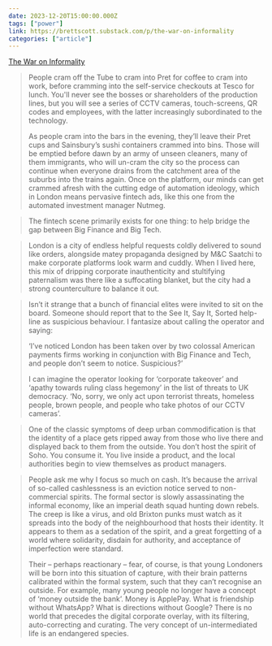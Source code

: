 ```yaml
---
date: 2023-12-20T15:00:00.000Z
tags: ["power"]
link: https://brettscott.substack.com/p/the-war-on-informality
categories: ["article"]
---
```

[The War on Informality](https://brettscott.substack.com/p/the-war-on-informality)

> People cram off the Tube to cram into Pret for coffee to cram into work, before cramming into the self-service checkouts at Tesco for lunch. You'll never see the bosses or shareholders of the production lines, but you will see a series of CCTV cameras, touch-screens, QR codes and employees, with the latter increasingly subordinated to the technology.
> 
> As people cram into the bars in the evening, they’ll leave their Pret cups and Sainsbury’s sushi containers crammed into bins. Those will be emptied before dawn by an army of unseen cleaners, many of them immigrants, who will un-cram the city so the process can continue when everyone drains from the catchment area of the suburbs into the trains again. Once on the platform, our minds can get crammed afresh with the cutting edge of automation ideology, which in London means pervasive fintech ads, like this one from the automated investment manager Nutmeg.

> The fintech scene primarily exists for one thing: to help bridge the gap between Big Finance and Big Tech.

> London is a city of endless helpful requests coldly delivered to sound like orders, alongside matey propaganda designed by M&C Saatchi to make corporate platforms look warm and cuddly. When I lived here, this mix of dripping corporate inauthenticity and stultifying paternalism was there like a suffocating blanket, but the city had a strong counterculture to balance it out.

> Isn’t it strange that a bunch of financial elites were invited to sit on the board. Someone should report that to the See It, Say It, Sorted help-line as suspicious behaviour. I fantasize about calling the operator and saying:
> 
>    ‘I’ve noticed London has been taken over by two colossal American payments firms working in conjunction with Big Finance and Tech, and people don’t seem to notice. Suspicious?’
> 
> I can imagine the operator looking for ‘corporate takeover’ and ‘apathy towards ruling class hegemony’ in the list of threats to UK democracy. ‘No, sorry, we only act upon terrorist threats, homeless people, brown people, and people who take photos of our CCTV cameras’.

> One of the classic symptoms of deep urban commodification is that the identity of a place gets ripped away from those who live there and displayed back to them from the outside. You don’t host the spirit of Soho. You consume it. You live inside a product, and the local authorities begin to view themselves as product managers.

> People ask me why I focus so much on cash. It’s because the arrival of so-called cashlessness is an eviction notice served to non-commercial spirits. The formal sector is slowly assassinating the informal economy, like an imperial death squad hunting down rebels. The creep is like a virus, and old Brixton punks must watch as it spreads into the body of the neighbourhood that hosts their identity. It appears to them as a sedation of the spirit, and a great forgetting of a world where solidarity, disdain for authority, and acceptance of imperfection were standard.
> 
> Their – perhaps reactionary – fear, of course, is that young Londoners will be born into this situation of capture, with their brain patterns calibrated within the formal system, such that they can’t recognise an outside. For example, many young people no longer have a concept of ‘money outside the bank’. Money is ApplePay. What is friendship without WhatsApp? What is directions without Google? There is no world that precedes the digital corporate overlay, with its filtering, auto-correcting and curating. The very concept of un-intermediated life is an endangered species.

